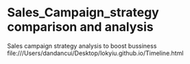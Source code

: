 # Sales_Campaign_strategy comparison and analysis
Sales campaign strategy analysis to boost bussiness
file:///Users/dandancui/Desktop/lokyiu.github.io/Timeline.html
